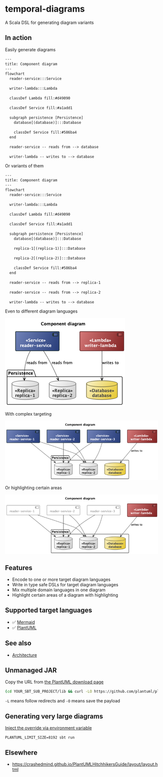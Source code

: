 # temporal-diagrams
A Scala DSL for generating diagram variants

## In action

Easily generate diagrams

```mermaid
---
title: Component diagram
---
flowchart
  reader-service:::Service

  writer-lambda:::Lambda

  classDef Lambda fill:#d49090

  classDef Service fill:#a1add1

  subgraph persistence [Persistence]
    database[(database)]:::Database

    classDef Service fill:#586ba4
  end

  reader-service -- reads from --> database

  writer-lambda -- writes to --> database
```

Or variants of them

```mermaid
---
title: Component diagram
---
flowchart
  reader-service:::Service

  writer-lambda:::Lambda

  classDef Lambda fill:#d49090

  classDef Service fill:#a1add1

  subgraph persistence [Persistence]
    database[(database)]:::Database

    replica-1[(replica-1)]:::Database

    replica-2[(replica-2)]:::Database

    classDef Service fill:#586ba4
  end

  reader-service -- reads from --> replica-1

  reader-service -- reads from --> replica-2

  writer-lambda -- writes to --> database
```

Even to different diagram languages

![](docs/demo-plantuml.png)

With complex targeting

![](docs/demo-plantuml-multiarrows.png)

Or highlighting certain areas

![](docs/demo-plantuml-highlighting.png)

## Features

- Encode to one or more target diagram languages
- Write in type safe DSLs for target diagram languages
- Mix multiple domain languages in one diagram
- Highlight certain areas of a diagram with highlighting

## Supported target languages

- :white_check_mark: [Mermaid](docs/mermaid.md)
- :white_check_mark: [PlantUML](docs/plantuml.md)

## See also

- [Architecture](/docs/architecture.md)

## Unmanaged JAR

Copy the URL from [the PlantUML download page](https://plantuml.com/download)

```bash
(cd YOUR_SBT_SUB_PROJECT/lib && curl -LO https://github.com/plantuml/plantuml/releases/download/v1.2023.13/plantuml-mit-1.2023.13.jar)
```

`-L` means follow redirects and `-O` means save the payload

## Generating very large diagrams

[Inject the override via environment variable](https://plantuml.com/faq)

```
PLANTUML_LIMIT_SIZE=8192 sbt run
```

## Elsewhere

- https://crashedmind.github.io/PlantUMLHitchhikersGuide/layout/layout.html
